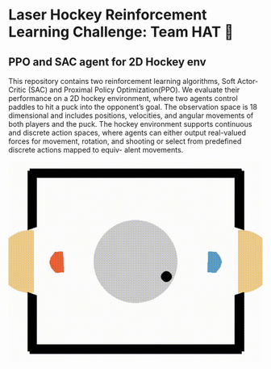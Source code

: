 # Laser Hockey Reinforcement Learning Challenge: Team HAT 🎩
## PPO and SAC agent for 2D Hockey env

This repository contains two reinforcement learning algorithms, Soft Actor-Critic (SAC) and Proximal
Policy Optimization(PPO). We evaluate their performance on a 2D hockey environment, where two
agents control paddles to hit a puck into the opponent’s goal. The observation space is 18 dimensional
and includes positions, velocities, and angular movements of both players and the puck. The hockey
environment supports continuous and discrete action spaces, where agents can either output real-valued
forces for movement, rotation, and shooting or select from predefined discrete actions mapped to equiv-
alent movements.

![](SAC/plots/output.gif)
